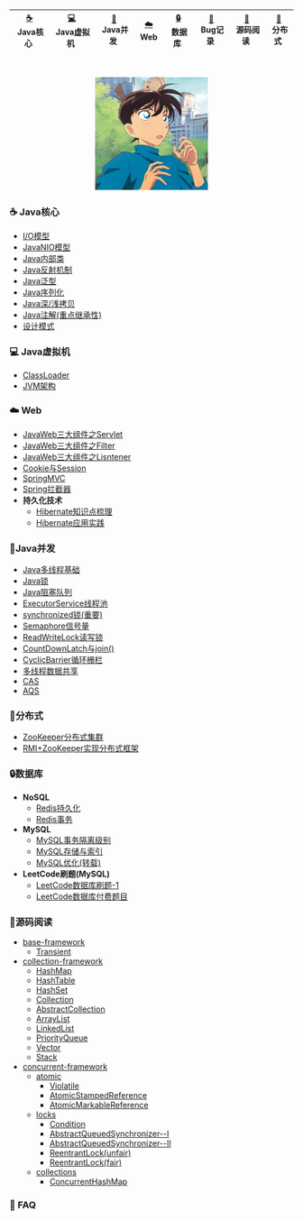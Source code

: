 <br>

<div align=center>

|[:coffee:](./note/basic)<br>&nbsp;Java核心&nbsp;| [:computer:](./note/jvm)<br>&nbsp;Java虚拟机&nbsp;|[:penguin:](./note/concurrent)<br>&nbsp;Java并发&nbsp;|[:cloud:](./note/web)<br>&nbsp;Web&nbsp;|[:lock:](../note/database)<br>&nbsp;数据库&nbsp;|[:rotating_light:](./FAQ)<br>&nbsp;Bug记录&nbsp;|[:book:](./doc)<br>&nbsp;源码阅读&nbsp;|[:triangular_flag_on_post:](./note/distribution)<br>&nbsp;分布式&nbsp;|
|:---:|:---:|:---:|:---:|:---:|:---:|:---:|:---:|

</div><br><br >

<div align=center><img src="/assets/profile.jfif" width="200px"></div>

### :coffee: Java核心

* [I/O模型](./note/basic/IO模型.md)
* [JavaNIO模型](./note/basic/NIO模型.md)
* [Java内部类](./note/basic/内部类.md)
* [Java反射机制](./note/basic/Java反射.md)
* [Java泛型](./note/basic/Java泛型.md)
* [Java序列化](./note/basic/序列化.md)
* [Java深/浅拷贝](./note/basic/Java拷贝.md)
* [Java注解(重点继承性)](/note/basic/注解.md)
* [设计模式](/note/basic/设计模式.md)

### :computer: Java虚拟机

* [ClassLoader](./note/jvm/Java类加载器.md)
* [JVM架构](./note/jvm/JVM结构.md)

### :cloud: Web

* [JavaWeb三大组件之Servlet](/note/web/spring/JavaWeb三大组件之Servlet.md)
* [JavaWeb三大组件之Filter](/note/web/spring/JavaWeb三大组件之Filter.md)
* [JavaWeb三大组件之Lisntener](/note/web/spring/JavaWeb三大组件之Listener.md)
* [Cookie与Session](/note/web/spring/Cookie与Session.md)
* [SpringMVC](./note/web/spring/SpringMVC.md)
* [Spring拦截器](./note/web/spring/Spring拦截器.md)
* **持久化技术**
  * [Hibernate知识点梳理](/note/hibernate/Hibernate知识点梳理.md)
  * [Hibernate应用实践](/note/hibernate/Hibernate应用实践)

### :penguin:Java并发

* [Java多线程基础](/note/concurrent/线程.md)
* [Java锁](/note/concurrent/Java锁.md)
* [Java阻塞队列](/note/concurrent/阻塞队列.md)
* [ExecutorService线程池](/note/concurrent/ExecutorService.md)
* [synchronized锁(重要)](/note/concurrent/synchronized.md)
* [Semaphore信号量](/note/concurrent/Semaphore的强大之处.md)
* [ReadWriteLock读写锁](/note/concurrent/ReadWriteLock.md)
* [CountDownLatch与join()](/note/concurrent/CountDownLatch与join().md)
* [CyclicBarrier循环栅栏](/note/concurrent/CyclicBarrier)
* [多线程数据共享](/note/concurrent/线程之间共享数据.md)
* [CAS](/note/concurrent/CAS.md)
* [AQS](/note/concurrent/AQS.md)

### :triangular_flag_on_post:分布式

* [ZooKeeper分布式集群](/note/distribution/ZooKeeper.md)
* [RMI+ZooKeeper实现分布式框架](/note/distribution/RMI+ZooKeeper分布式框架.md)

### :lock:数据库

* **NoSQL**
  * [Redis持久化](/note/database/redis/redis持久化.md)
  * [Redis事务](/note/database/redis/redis事务.md)
* **MySQL**
  * [MySQL事务隔离级别](/note/database/mysql/MySQL事务隔离级别.md)
  * [MySQL存储与索引](/note/database/mysql/MySQL存储与索引.md)
  * [MySQL优化(转载)](https://mp.weixin.qq.com/s?__biz=Mzg2OTA0Njk0OA==&mid=2247485117&idx=1&sn=92361755b7c3de488b415ec4c5f46d73&chksm=cea24976f9d5c060babe50c3747616cce63df5d50947903a262704988143c2eeb4069ae45420&token=79317275&lang=zh_CN#rd)
* **LeetCode刷题(MySQL)**
  * [LeetCode数据库刷题-1](/note/database/LeetCode刷题.md)
  * [LeetCode数据库付费题目](/note/database/LeetCode付费题目.md)

### :book:源码阅读

* [base-framework](./doc/base-framework)
  * [Transient](./doc/base-framework/transient.md)
* [collection-framework](./doc/collection-framework)
  * [HashMap](./doc/collection-framework/HashMap.md)
  * [HashTable](./doc/collection-framework/HashTable.md)
  * [HashSet](./doc/collection-framework/HashSet.md)
  * [Collection](./doc/collection-framework/Collection.md)
  * [AbstractCollection](./doc/collection-framework/AbstractCollection.md)
  * [ArrayList](./doc/collection-framework/ArrayList.md)
  * [LinkedList](./doc/collection-framework/LinkedList.md)
  * [PriorityQueue](./doc/collection-framework/PriorityQueue.md)
  * [Vector](./doc/collection-framework/Vector.md)
  * [Stack](./doc/collection-framework/Stack.md)
* [concurrent-framework](./doc/concurrent-framework)
  * [atomic](./doc/concurrent-framework/atomic)
    * [Violatile](./doc/concurrent-framework/atomic/voliatle.md)
    * [AtomicStampedReference](./doc/concurrent-framework/atomic/AtomicStampedReference.md)
    * [AtomicMarkableReference](./doc/concurrent-framework/atomic/AtomicMarkableReference.md)
  * [locks](./doc/concurrent-framework/locks)
    * [Condition](./doc/concurrent-framework/locks/Condition.md)
    * [AbstractQueuedSynchronizer--I](./doc/concurrent-framework/locks/AbstractQueuedSynchronizer(I).md)
    * [AbstractQueuedSynchronizer--II](./doc/concurrent-framework/locks/AbstractQueuedSynchronizer(II).md)
    * [ReentrantLock(unfair)](./doc/concurrent-framework/locks/ReentrantLock(unfair).md)
    * [ReentrantLock(fair)](./doc/concurrent-framework/locks/ReentrantLock(fair).md)
  * [collections](./doc/concurrent-framework/collections)
    * [ConcurrentHashMap](./doc/concurrent-framework/collections/ConcurrentHashMap.md)

### :rotating_light: FAQ
